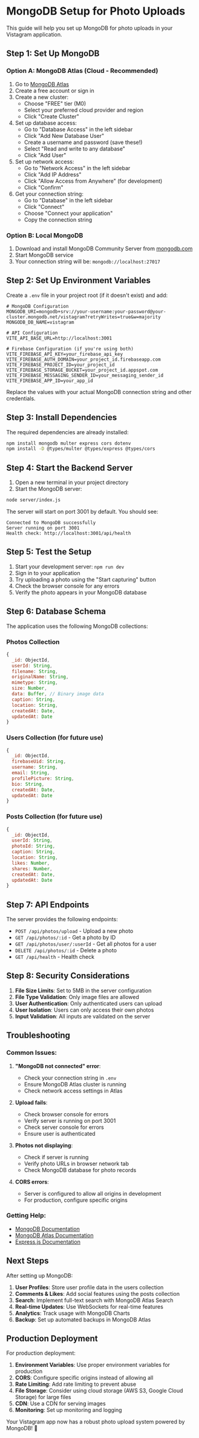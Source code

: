 # MongoDB Setup for Photo Uploads

This guide will help you set up MongoDB for photo uploads in your Vistagram application.

## Step 1: Set Up MongoDB

### Option A: MongoDB Atlas (Cloud - Recommended)

1. Go to [MongoDB Atlas](https://www.mongodb.com/atlas)
2. Create a free account or sign in
3. Create a new cluster:
   - Choose "FREE" tier (M0)
   - Select your preferred cloud provider and region
   - Click "Create Cluster"
4. Set up database access:
   - Go to "Database Access" in the left sidebar
   - Click "Add New Database User"
   - Create a username and password (save these!)
   - Select "Read and write to any database"
   - Click "Add User"
5. Set up network access:
   - Go to "Network Access" in the left sidebar
   - Click "Add IP Address"
   - Click "Allow Access from Anywhere" (for development)
   - Click "Confirm"
6. Get your connection string:
   - Go to "Database" in the left sidebar
   - Click "Connect"
   - Choose "Connect your application"
   - Copy the connection string

### Option B: Local MongoDB

1. Download and install MongoDB Community Server from [mongodb.com](https://www.mongodb.com/try/download/community)
2. Start MongoDB service
3. Your connection string will be: `mongodb://localhost:27017`

## Step 2: Set Up Environment Variables

Create a `.env` file in your project root (if it doesn't exist) and add:

```env
# MongoDB Configuration
MONGODB_URI=mongodb+srv://your-username:your-password@your-cluster.mongodb.net/vistagram?retryWrites=true&w=majority
MONGODB_DB_NAME=vistagram

# API Configuration
VITE_API_BASE_URL=http://localhost:3001

# Firebase Configuration (if you're using both)
VITE_FIREBASE_API_KEY=your_firebase_api_key
VITE_FIREBASE_AUTH_DOMAIN=your_project_id.firebaseapp.com
VITE_FIREBASE_PROJECT_ID=your_project_id
VITE_FIREBASE_STORAGE_BUCKET=your_project_id.appspot.com
VITE_FIREBASE_MESSAGING_SENDER_ID=your_messaging_sender_id
VITE_FIREBASE_APP_ID=your_app_id
```

Replace the values with your actual MongoDB connection string and other credentials.

## Step 3: Install Dependencies

The required dependencies are already installed:

```bash
npm install mongodb multer express cors dotenv
npm install -D @types/multer @types/express @types/cors
```

## Step 4: Start the Backend Server

1. Open a new terminal in your project directory
2. Start the MongoDB server:

```bash
node server/index.js
```

The server will start on port 3001 by default. You should see:
```
Connected to MongoDB successfully
Server running on port 3001
Health check: http://localhost:3001/api/health
```

## Step 5: Test the Setup

1. Start your development server: `npm run dev`
2. Sign in to your application
3. Try uploading a photo using the "Start capturing" button
4. Check the browser console for any errors
5. Verify the photo appears in your MongoDB database

## Step 6: Database Schema

The application uses the following MongoDB collections:

### Photos Collection
```javascript
{
  _id: ObjectId,
  userId: String,
  filename: String,
  originalName: String,
  mimetype: String,
  size: Number,
  data: Buffer, // Binary image data
  caption: String,
  location: String,
  createdAt: Date,
  updatedAt: Date
}
```

### Users Collection (for future use)
```javascript
{
  _id: ObjectId,
  firebaseUid: String,
  username: String,
  email: String,
  profilePicture: String,
  bio: String,
  createdAt: Date,
  updatedAt: Date
}
```

### Posts Collection (for future use)
```javascript
{
  _id: ObjectId,
  userId: String,
  photoId: String,
  caption: String,
  location: String,
  likes: Number,
  shares: Number,
  createdAt: Date,
  updatedAt: Date
}
```

## Step 7: API Endpoints

The server provides the following endpoints:

- `POST /api/photos/upload` - Upload a new photo
- `GET /api/photos/:id` - Get a photo by ID
- `GET /api/photos/user/:userId` - Get all photos for a user
- `DELETE /api/photos/:id` - Delete a photo
- `GET /api/health` - Health check

## Step 8: Security Considerations

1. **File Size Limits**: Set to 5MB in the server configuration
2. **File Type Validation**: Only image files are allowed
3. **User Authentication**: Only authenticated users can upload
4. **User Isolation**: Users can only access their own photos
5. **Input Validation**: All inputs are validated on the server

## Troubleshooting

### Common Issues:

1. **"MongoDB not connected" error**:
   - Check your connection string in `.env`
   - Ensure MongoDB Atlas cluster is running
   - Check network access settings in Atlas

2. **Upload fails**:
   - Check browser console for errors
   - Verify server is running on port 3001
   - Check server console for errors
   - Ensure user is authenticated

3. **Photos not displaying**:
   - Check if server is running
   - Verify photo URLs in browser network tab
   - Check MongoDB database for photo records

4. **CORS errors**:
   - Server is configured to allow all origins in development
   - For production, configure specific origins

### Getting Help:

- [MongoDB Documentation](https://docs.mongodb.com/)
- [MongoDB Atlas Documentation](https://docs.atlas.mongodb.com/)
- [Express.js Documentation](https://expressjs.com/)

## Next Steps

After setting up MongoDB:

1. **User Profiles**: Store user profile data in the users collection
2. **Comments & Likes**: Add social features using the posts collection
3. **Search**: Implement full-text search with MongoDB Atlas Search
4. **Real-time Updates**: Use WebSockets for real-time features
5. **Analytics**: Track usage with MongoDB Charts
6. **Backup**: Set up automated backups in MongoDB Atlas

## Production Deployment

For production deployment:

1. **Environment Variables**: Use proper environment variables for production
2. **CORS**: Configure specific origins instead of allowing all
3. **Rate Limiting**: Add rate limiting to prevent abuse
4. **File Storage**: Consider using cloud storage (AWS S3, Google Cloud Storage) for large files
5. **CDN**: Use a CDN for serving images
6. **Monitoring**: Set up monitoring and logging

Your Vistagram app now has a robust photo upload system powered by MongoDB! 🚀

